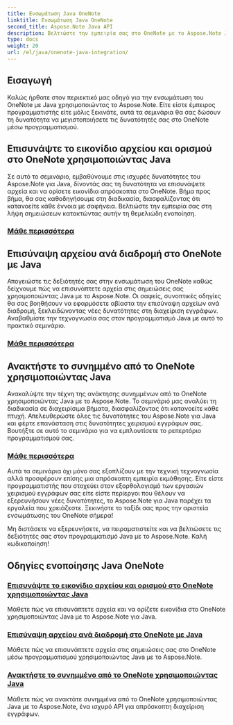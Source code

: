 ```yaml
---
title: Ενσωμάτωση Java OneNote
linktitle: Ενσωμάτωση Java OneNote
second_title: Aspose.Note Java API
description: Βελτιώστε την εμπειρία σας στο OneNote με το Aspose.Note Java! Εξερευνήστε μαθήματα για την επισύναψη αρχείων, τη ρύθμιση εικονιδίων και την ανάκτηση συνημμένων μέσω προγραμματισμού χρησιμοποιώντας Java.
type: docs
weight: 20
url: /el/java/onenote-java-integration/
---
```

## Εισαγωγή

Καλώς ήρθατε στον περιεκτικό μας οδηγό για την ενσωμάτωση του OneNote με Java χρησιμοποιώντας το Aspose.Note. Είτε είστε έμπειρος προγραμματιστής είτε μόλις ξεκινάτε, αυτά τα σεμινάρια θα σας δώσουν τη δυνατότητα να μεγιστοποιήσετε τις δυνατότητές σας στο OneNote μέσω προγραμματισμού.

## Επισυνάψτε το εικονίδιο αρχείου και ορισμού στο OneNote χρησιμοποιώντας Java
Σε αυτό το σεμινάριο, εμβαθύνουμε στις ισχυρές δυνατότητες του Aspose.Note για Java, δίνοντάς σας τη δυνατότητα να επισυνάψετε αρχεία και να ορίσετε εικονίδια απρόσκοπτα στο OneNote. Βήμα προς βήμα, θα σας καθοδηγήσουμε στη διαδικασία, διασφαλίζοντας ότι κατανοείτε κάθε έννοια με σαφήνεια. Βελτιώστε την εμπειρία σας στη λήψη σημειώσεων κατακτώντας αυτήν τη θεμελιώδη ενοποίηση.

### [Μάθε περισσότερα](./attach-file-and-set-icon/)

## Επισύναψη αρχείου ανά διαδρομή στο OneNote με Java
Απογειώστε τις δεξιότητές σας στην ενσωμάτωση του OneNote καθώς δείχνουμε πώς να επισυνάπτετε αρχεία στις σημειώσεις σας χρησιμοποιώντας Java με το Aspose.Note. Οι σαφείς, συνοπτικές οδηγίες θα σας βοηθήσουν να εφαρμόσετε αβίαστα την επισύναψη αρχείων ανά διαδρομή, ξεκλειδώνοντας νέες δυνατότητες στη διαχείριση εγγράφων. Αναβαθμίστε την τεχνογνωσία σας στον προγραμματισμό Java με αυτό το πρακτικό σεμινάριο.

### [Μάθε περισσότερα](./attach-file-by-path/)

## Ανακτήστε το συνημμένο από το OneNote χρησιμοποιώντας Java
Ανακαλύψτε την τέχνη της ανάκτησης συνημμένων από το OneNote χρησιμοποιώντας Java με το Aspose.Note. Το σεμινάριό μας αναλύει τη διαδικασία σε διαχειρίσιμα βήματα, διασφαλίζοντας ότι κατανοείτε κάθε πτυχή. Απελευθερώστε όλες τις δυνατότητες του Aspose.Note για Java και φέρτε επανάσταση στις δυνατότητες χειρισμού εγγράφων σας. Βουτήξτε σε αυτό το σεμινάριο για να εμπλουτίσετε το ρεπερτόριο προγραμματισμού σας.

### [Μάθε περισσότερα](./retrieve-attachment/)

Αυτά τα σεμινάρια όχι μόνο σας εξοπλίζουν με την τεχνική τεχνογνωσία αλλά προσφέρουν επίσης μια απρόσκοπτη εμπειρία εκμάθησης. Είτε είστε προγραμματιστής που στοχεύει στον εξορθολογισμό των εργασιών χειρισμού εγγράφων σας είτε είστε περίεργοι που θέλουν να εξερευνήσουν νέες δυνατότητες, το Aspose.Note για Java παρέχει τα εργαλεία που χρειάζεστε. Ξεκινήστε το ταξίδι σας προς την αριστεία ενσωμάτωσης του OneNote σήμερα!

Μη διστάσετε να εξερευνήσετε, να πειραματιστείτε και να βελτιώσετε τις δεξιότητές σας στον προγραμματισμό Java με το Aspose.Note. Καλή κωδικοποίηση!
## Οδηγίες ενοποίησης Java OneNote
### [Επισυνάψτε το εικονίδιο αρχείου και ορισμού στο OneNote χρησιμοποιώντας Java](./attach-file-and-set-icon/)
Μάθετε πώς να επισυνάπτετε αρχεία και να ορίζετε εικονίδια στο OneNote χρησιμοποιώντας Java με το Aspose.Note για Java.
### [Επισύναψη αρχείου ανά διαδρομή στο OneNote με Java](./attach-file-by-path/)
Μάθετε πώς να επισυνάπτετε αρχεία στις σημειώσεις σας στο OneNote μέσω προγραμματισμού χρησιμοποιώντας Java με το Aspose.Note.
### [Ανακτήστε το συνημμένο από το OneNote χρησιμοποιώντας Java](./retrieve-attachment/)
Μάθετε πώς να ανακτάτε συνημμένα από το OneNote χρησιμοποιώντας Java με το Aspose.Note, ένα ισχυρό API για απρόσκοπτη διαχείριση εγγράφων.